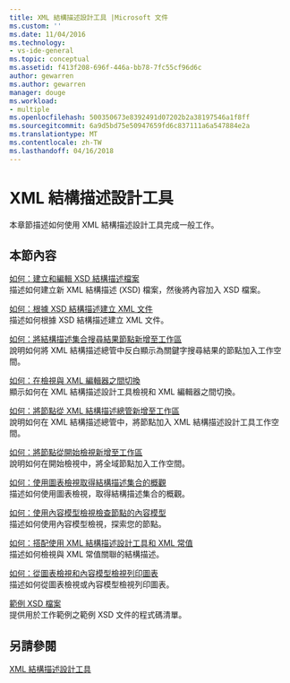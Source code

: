 ```yaml
---
title: XML 結構描述設計工具 |Microsoft 文件
ms.custom: ''
ms.date: 11/04/2016
ms.technology:
- vs-ide-general
ms.topic: conceptual
ms.assetid: f413f208-696f-446a-bb78-7fc55cf96d6c
author: gewarren
ms.author: gewarren
manager: douge
ms.workload:
- multiple
ms.openlocfilehash: 500350673e8392491d07202b2a38197546a1f8ff
ms.sourcegitcommit: 6a9d5bd75e50947659fd6c837111a6a547884e2a
ms.translationtype: MT
ms.contentlocale: zh-TW
ms.lasthandoff: 04/16/2018
---
```

# <a name="xml-schema-designer-tasks"></a>XML 結構描述設計工具
本章節描述如何使用 XML 結構描述設計工具完成一般工作。  
  
## <a name="in-this-section"></a>本節內容  
 [如何：建立和編輯 XSD 結構描述檔案](../xml-tools/how-to-create-and-edit-an-xsd-schema-file.md)  
 描述如何建立新 XML 結構描述 (XSD) 檔案，然後將內容加入 XSD 檔案。  
  
 [如何：根據 XSD 結構描述建立 XML 文件](../xml-tools/how-to-create-an-xml-document-based-on-an-xsd-schema.md)  
 描述如何根據 XSD 結構描述建立 XML 文件。  
  
 [如何：將結構描述集合搜尋結果節點新增至工作區](../xml-tools/how-to-add-schema-set-search-result-nodes-to-the-workspace.md)  
 說明如何將 XML 結構描述總管中反白顯示為關鍵字搜尋結果的節點加入工作空間。  
  
 [如何：在檢視與 XML 編輯器之間切換](../xml-tools/how-to-switch-between-views-and-the-xml-editor.md)  
 顯示如何在 XML 結構描述設計工具檢視和 XML 編輯器之間切換。  
  
 [如何：將節點從 XML 結構描述總管新增至工作區](../xml-tools/how-to-add-nodes-to-the-workspace-from-the-xml-schema-explorer.md)  
 說明如何在 XML 結構描述總管中，將節點加入 XML 結構描述設計工具工作空間。  
  
 [如何：將節點從開始檢視新增至工作區](../xml-tools/how-to-add-nodes-to-the-workspace-from-the-start-view.md)  
 說明如何在開始檢視中，將全域節點加入工作空間。  
  
 [如何：使用圖表檢視取得結構描述集合的概觀](../xml-tools/how-to-get-an-overview-of-a-schema-set-using-the-graph-view.md)  
 描述如何使用圖表檢視，取得結構描述集合的概觀。  
  
 [如何：使用內容模型檢視檢查節點的內容模型](../xml-tools/how-to-examine-the-content-model-of-nodes-using-the-content-model-view.md)  
 描述如何使用內容模型檢視，探索您的節點。  
  
 [如何：搭配使用 XML 結構描述設計工具和 XML 常值](../xml-tools/how-to-use-the-xml-schema-designer-with-xml-literals.md)  
 描述如何檢視與 XML 常值關聯的結構描述。  
  
 [如何：從圖表檢視和內容模型檢視列印圖表](../xml-tools/how-to-print-diagrams-from-the-graph-view-and-the-content-model-view.md)  
 描述如何從圖表檢視或內容模型檢視列印圖表。  
  
 [範例 XSD 檔案](../xml-tools/sample-xsd-files.md)  
 提供用於工作範例之範例 XSD 文件的程式碼清單。  
  
## <a name="see-also"></a>另請參閱  
 [XML 結構描述設計工具](../xml-tools/xml-schema-designer.md)